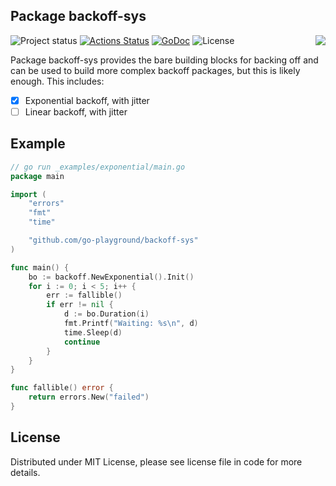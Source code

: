 ## Package backoff-sys

<img align="right" src="https://raw.githubusercontent.com/go-playground/backoff-sys/master/logo.jpg">![Project status](https://img.shields.io/badge/version-1.0.0-green.svg)
[![Actions Status](https://github.com/go-playground/backoff-sys/workflows/Lint%20%26%20Test/badge.svg)](https://github.com/go-playground/backoff-sys/actions)
[![GoDoc](https://godoc.org/github.com/go-playground/backoff-sys?status.svg)](https://pkg.go.dev/github.com/go-playground/backoff-sys)
![License](https://img.shields.io/dub/l/vibe-d.svg)

Package backoff-sys provides the bare building blocks for backing off and can be used to build more complex backoff packages, but this is likely enough.
This includes:
- [x] Exponential backoff, with jitter
- [ ] Linear backoff, with jitter

Example
-------
```go
// go run _examples/exponential/main.go
package main

import (
	"errors"
	"fmt"
	"time"

	"github.com/go-playground/backoff-sys"
)

func main() {
	bo := backoff.NewExponential().Init()
	for i := 0; i < 5; i++ {
		err := fallible()
		if err != nil {
			d := bo.Duration(i)
			fmt.Printf("Waiting: %s\n", d)
			time.Sleep(d)
			continue
		}
	}
}

func fallible() error {
	return errors.New("failed")
}
```

License
------
Distributed under MIT License, please see license file in code for more details.